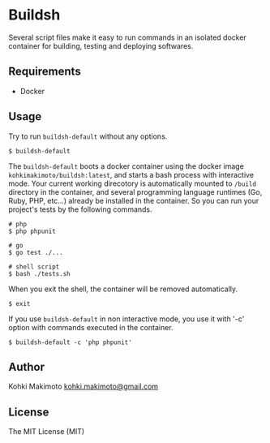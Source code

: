 # Buildsh

Several script files make it easy to run commands in an isolated docker container for building, testing and deploying softwares.

## Requirements

* Docker

## Usage

Try to run `buildsh-default` without any options.

```
$ buildsh-default
```

The `buildsh-default` boots a docker container using the docker image `kohkimakimoto/buildsh:latest`, and starts a bash process with interactive mode. Your current working direcotory is automatically mounted to `/build` directory in the container, and several programming language runtimes (Go, Ruby, PHP, etc...) already be installed in the container. 
So you can run your project's tests by the following commands.

```
# php
$ php phpunit

# go
$ go test ./...

# shell script
$ bash ./tests.sh
```

When you exit the shell, the container will be removed automatically.

```
$ exit
```

If you use `buildsh-default` in non interactive mode, you use it with '-c' option with commands executed in the container.

```
$ buildsh-default -c 'php phpunit'
```

## Author

Kohki Makimoto <kohki.makimoto@gmail.com>

## License

The MIT License (MIT)
